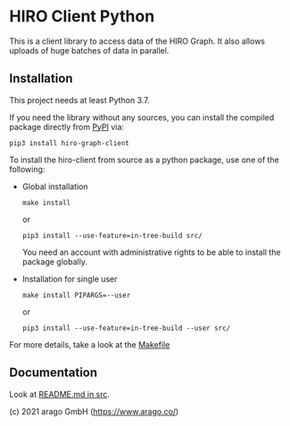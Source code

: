 # HIRO Client Python

This is a client library to access data of the HIRO Graph. It also allows uploads
of huge batches of data in parallel.

## Installation

This project needs at least Python 3.7. 

If you need the library without any sources, you can install the compiled package directly from [PyPI](https://pypi.org/project/hiro-graph-client) via:

```shell script
pip3 install hiro-graph-client
```

To install the hiro-client from source as a python package, use one of the following: 

* Global installation
    ```shell script
    make install
    ```
    or
    ```shell script
    pip3 install --use-feature=in-tree-build src/
    ```
    You need an account with administrative rights to be able to install the package globally.

* Installation for single user 

    ```shell script
    make install PIPARGS=--user
    ```
    or
    ```shell script
    pip3 install --use-feature=in-tree-build --user src/
    ```

For more details, take a look at the [Makefile](Makefile)

## Documentation

Look at [README.md in src](src).



(c) 2021 arago GmbH (https://www.arago.co/)

